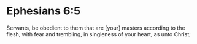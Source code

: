 # Ephesians 6:5

Servants, be obedient to them that are [your] masters according to the flesh, with fear and trembling, in singleness of your heart, as unto Christ;